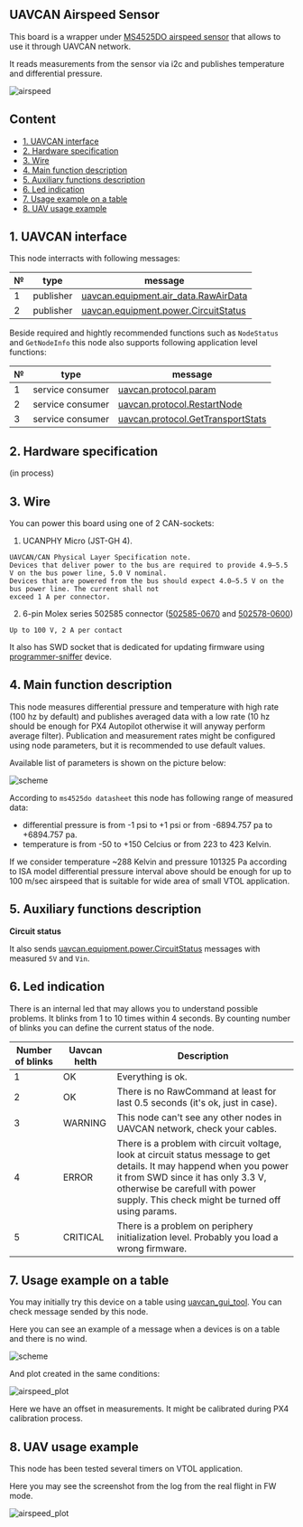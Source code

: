 ## UAVCAN Airspeed Sensor

This board is a wrapper under [MS4525DO airspeed sensor](https://www.te.com/commerce/DocumentDelivery/DDEController?Action=showdoc&DocId=Data+Sheet%7FMS4525DO%7FB2%7Fpdf%7FEnglish%7FENG_DS_MS4525DO_B2.pdf%7FCAT-BLPS0002) that allows to use it through UAVCAN network.

It reads measurements from the sensor via i2c and publishes temperature and differential pressure.

![airspeed](airspeed.png?raw=true "airspeed")

## Content
  - [1. UAVCAN interface](#1-uavcan-interface)
  - [2. Hardware specification](#2-hardware-specification)
  - [3. Wire](#3-wire)
  - [4. Main function description](#4-main-function-description)
  - [5. Auxiliary functions description](#5-auxiliary-function-description)
  - [6. Led indication](#6-led-indication)
  - [7. Usage example on a table](#7-usage-example-on-a-table)
  - [8. UAV usage example](#8-uav-usage-example)

## 1. UAVCAN interface

This node interracts with following messages:

| № | type      | message  |
| - | --------- | -------- |
| 1 | publisher   | [uavcan.equipment.air_data.RawAirData](https://legacy.uavcan.org/Specification/7._List_of_standard_data_types/#rawairdata) |
| 2 | publisher   | [uavcan.equipment.power.CircuitStatus](https://legacy.uavcan.org/Specification/7._List_of_standard_data_types/#circuitstatus) |

Beside required and hightly recommended functions such as `NodeStatus` and `GetNodeInfo` this node also supports following application level functions:

| № | type      | message  |
| - | --------- | -------- |
| 1 | service consumer | [uavcan.protocol.param](https://legacy.uavcan.org/Specification/7._List_of_standard_data_types/#uavcanprotocolparam) |
| 2 | service consumer   | [uavcan.protocol.RestartNode](https://legacy.uavcan.org/Specification/7._List_of_standard_data_types/#restartnode) |
| 3 | service consumer   | [uavcan.protocol.GetTransportStats](https://legacy.uavcan.org/Specification/7._List_of_standard_data_types/#gettransportstats) |

## 2. Hardware specification

(in process)

## 3. Wire

You can power this board using one of 2 CAN-sockets:

1. UCANPHY Micro (JST-GH 4).
```
UAVCAN/CAN Physical Layer Specification note.
Devices that deliver power to the bus are required to provide 4.9–5.5 V on the bus power line, 5.0 V nominal.
Devices that are powered from the bus should expect 4.0–5.5 V on the bus power line. The current shall not
exceed 1 A per connector.
```
2. 6-pin Molex series 502585 connector ([502585-0670](https://www.molex.com/molex/products/part-detail/pcb_receptacles/5025850670) and [502578-0600](https://www.molex.com/molex/products/part-detail/crimp_housings/5025780600))

```
Up to 100 V, 2 A per contact
```

It also has SWD socket that is dedicated for updating firmware using [programmer-sniffer](doc/programmer_sniffer/README.md) device.

## 4. Main function description

This node measures differential pressure and temperature with high rate (100 hz by default) and publishes averaged data with a low rate (10 hz should be enough for PX4 Autopilot otherwise it will anyway perform average filter). Publication and measurement rates might be configured using node parameters, but it is recommended to use default values.

Available list of parameters is shown on the picture below:

![scheme](airspeed_params.png?raw=true "scheme")

According to `ms4525do datasheet` this node has following range of measured data:
- differential pressure is from -1 psi to +1 psi or from -6894.757 pa to +6894.757 pa.
- temperature is from -50 to +150 Celcius or from 223 to 423 Kelvin.

If we consider temperature ~288 Kelvin and pressure 101325 Pa according to ISA model differential pressure interval above should be enough for up to 100 m/sec airspeed that is suitable for wide area of small VTOL application.


## 5. Auxiliary functions description

**Circuit status**

It also sends [uavcan.equipment.power.CircuitStatus](https://legacy.uavcan.org/Specification/7._List_of_standard_data_types/#circuitstatus) messages with measured `5V` and `Vin`.

## 6. Led indication

There is an internal led that may allows you to understand possible problems. It blinks from 1 to 10 times within 4 seconds. By counting number of blinks you can define the current status of the node.

| Number of blinks | Uavcan helth   | Description                     |
| ---------------- | -------------- | ------------------------------- |
| 1                | OK             | Everything is ok.                |
| 2                | OK             | There is no RawCommand at least for last 0.5 seconds (it's ok, just in case). |
| 3                | WARNING        | This node can't see any other nodes in UAVCAN network, check your cables. |
| 4                | ERROR          | There is a problem with circuit voltage, look at circuit status message to get details. It may happend when you power it from SWD since it has only 3.3 V, otherwise be carefull with power supply. This check might be turned off using params. |
| 5                | CRITICAL       | There is a problem on periphery initialization level. Probably you load a wrong firmware. |


## 7. Usage example on a table

You may initially try this device on a table using [uavcan_gui_tool](https://github.com/UAVCAN/gui_tool). You can check message sended by this node.

Here you can see an example of a message when a devices is on a table and there is no wind.

![scheme](airspeed_message.png?raw=true "scheme")

And plot created in the same conditions:

![airspeed_plot](airspeed_plot.png?raw=true "airspeed_plot")

Here we have an offset in measurements. It might be calibrated during PX4 calibration process.

## 8. UAV usage example

This node has been tested several timers on VTOL application.

Here you may see the screenshot from the log from the real flight in FW mode.

![airspeed_plot](px4_log_airspeed_2021_10_18.png?raw=true "airspeed_plot")

